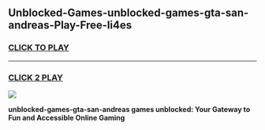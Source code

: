 
## Unblocked-Games-unblocked-games-gta-san-andreas-Play-Free-li4es
<h3>
<a href="https://premium76.site?title=unblocked-games-gta-san-andreas&ref=23A">CLICK TO PLAY</a></h3>
<hr>

<h3>
<a href="https://premium76.site?title=unblocked-games-gta-san-andreas&ref=23A">CLICK 2 PLAY</a>
  
</h3>

<a href="https://premium76.site?title=unblocked-games-gta-san-andreas&ref=23A"><img src="https://clearcache.store/games.png"></a>


**unblocked-games-gta-san-andreas games unblocked: Your Gateway to Fun and Accessible Online Gaming**
